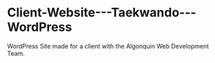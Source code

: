 # Client-Website---Taekwando---WordPress
WordPress Site made for a client with the Algonquin Web Development Team. 
